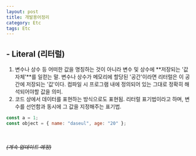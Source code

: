 ```yaml
---
layout: post
title: 개발용어정리
category: Etc
tags: Etc
---
```


## - Literal (리터럴)

1. 변수나 상수 등 어떠한 값을 명칭하는 것이 아니라 변수 및 상수에 **저장되는 '값 자체'**를 일컫는 말.
   변수나 상수가 메모리에 할당된 '공간'이라면 리터럴은 이 공간에 저장되는 '값'이다. 컴파일 시 프로그램 내에 정의되어 있는 그대로 정확히 해석되어야할 값을 의미.
2. 코드 상에서 데이터를 표현하는 방식으로도 표현됨. 리터럴 표기법이라고 하며, 변수를 선언함과 동시에 그 값을 지정해주는 표기법.

```jsx
const a = 1;
const object = { name: "daseul", age: "20" };
```

<br>

~~_(계속 업데이트 예정)_~~
